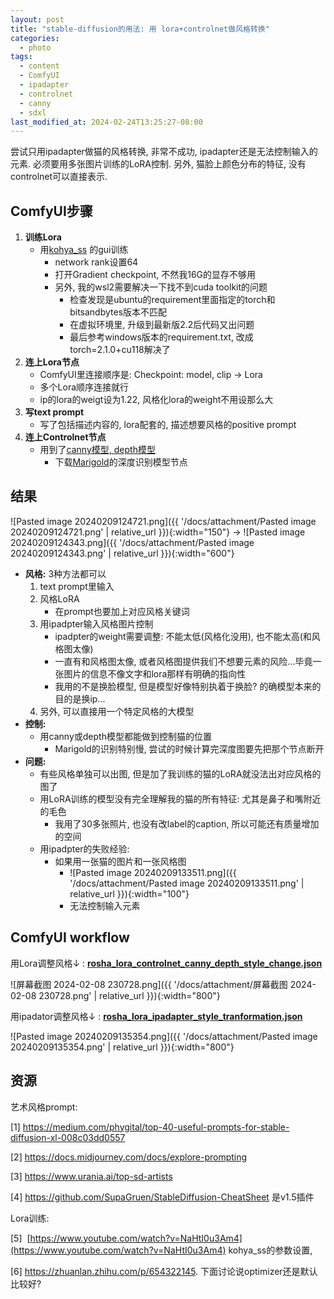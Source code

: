```yaml
---
layout: post
title: "stable-diffusion的用法: 用 lora+controlnet做风格转换"
categories:
  - photo
tags:
  - content
  - ComfyUI
  - ipadapter
  - controlnet
  - canny
  - sdxl
last_modified_at: 2024-02-24T13:25:27-08:00
---
```


尝试只用ipadapter做猫的风格转换, 非常不成功, ipadapter还是无法控制输入的元素. 必须要用多张图片训练的LoRA控制. 
另外, 猫脸上颜色分布的特征, 没有controlnet可以直接表示. 

## ComfyUI步骤

1. **训练Lora** 
	- 用[kohya_ss](https://github.com/bmaltais/kohya_ss) 的gui训练
		- network rank设置64
		- 打开Gradient checkpoint, 不然我16G的显存不够用
		- 另外, 我的wsl2需要解决一下找不到cuda toolkit的问题
			- 检查发现是ubuntu的requirement里面指定的torch和bitsandbytes版本不匹配
			- 在虚拟环境里, 升级到最新版2.2后代码又出问题
			- 最后参考windows版本的requirement.txt, 改成torch=2.1.0+cu118解决了
1. **连上Lora节点** 
	- ComfyUI里连接顺序是: Checkpoint: model, clip -> Lora
	- 多个Lora顺序连接就行
	- ip的lora的weigt设为1.22, 风格化lora的weight不用设那么大
1. **写text prompt**
	- 写了包括描述内容的, lora配套的, 描述想要风格的positive prompt
1. **连上Controlnet节点** 
	- 用到了[canny模型, depth模型](https://huggingface.co/collections/diffusers/sdxl-controlnets-64f9c35846f3f06f5abe351f) 
		- 下载[Marigold](https://github.com/kijai/ComfyUI-Marigold)的深度识别模型节点

## 结果

![Pasted image 20240209124721.png]({{ '/docs/attachment/Pasted image 20240209124721.png' | relative_url }}){:width="150"} -> ![Pasted image 20240209124343.png]({{ '/docs/attachment/Pasted image 20240209124343.png' | relative_url }}){:width="600"} 

- **风格:** 3种方法都可以
	1. text prompt里输入
	2. 风格LoRA
		- 在prompt也要加上对应风格关键词
	3. 用ipadpter输入风格图片控制
		- ipadpter的weight需要调整: 不能太低(风格化没用), 也不能太高(和风格图太像)
		- 一直有和风格图太像, 或者风格图提供我们不想要元素的风险...毕竟一张图片的信息不像文字和lora那样有明确的指向性
		- 我用的不是换脸模型, 但是模型好像特别执着于换脸? 的确模型本来的目的是换ip...
	4. 另外, 可以直接用一个特定风格的大模型
- **控制:** 
	- 用canny或depth模型都能做到控制猫的位置
		- Marigold的识别特别慢, 尝试的时候计算完深度图要先把那个节点断开
- **问题:** 
	- 有些风格单独可以出图, 但是加了我训练的猫的LoRA就没法出对应风格的图了
	- 用LoRA训练的模型没有完全理解我的猫的所有特征: 尤其是鼻子和嘴附近的毛色
		- 我用了30多张照片, 也没有改label的caption, 所以可能还有质量增加的空间
	- 用ipadpter的失败经验:
		- 如果用一张猫的图片和一张风格图
			- ![Pasted image 20240209133511.png]({{ '/docs/attachment/Pasted image 20240209133511.png' | relative_url }}){:width="100"} 
			- 无法控制输入元素

	
## ComfyUI workflow

用Lora调整风格$\downarrow$ : [**rosha_lora_controlnet_canny_depth_style_change.json**](https://gist.github.com/roshameow/d952bf0157a25ab3e9e724df1449b160#file-rosha_lora_controlnet_canny_depth_style_change-json) 

![屏幕截图 2024-02-08 230728.png]({{ '/docs/attachment/屏幕截图 2024-02-08 230728.png' | relative_url }}){:width="800"} 

用ipadator调整风格$\downarrow$ : [**rosha_lora_ipadapter_style_tranformation.json**](https://gist.github.com/roshameow/d952bf0157a25ab3e9e724df1449b160#file-rosha_lora_ipadapter_style_tranformation-json) 

![Pasted image 20240209135354.png]({{ '/docs/attachment/Pasted image 20240209135354.png' | relative_url }}){:width="800"}

## 资源

艺术风格prompt:

[1] https://medium.com/phygital/top-40-useful-prompts-for-stable-diffusion-xl-008c03dd0557

[2] https://docs.midjourney.com/docs/explore-prompting

[3] https://www.urania.ai/top-sd-artists

[4] https://github.com/SupaGruen/StableDiffusion-CheatSheet 是v1.5插件

Lora训练: 

[5]  [https://www.youtube.com/watch?v=NaHtI0u3Am4](https://www.youtube.com/watch?v=NaHtI0u3Am4) kohya_ss的参数设置,

[6] https://zhuanlan.zhihu.com/p/654322145.   下面讨论说optimizer还是默认比较好?

